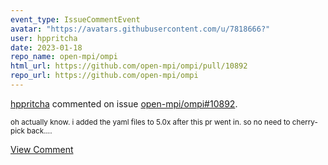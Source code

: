 ```yaml
---
event_type: IssueCommentEvent
avatar: "https://avatars.githubusercontent.com/u/7818666?"
user: hppritcha
date: 2023-01-18
repo_name: open-mpi/ompi
html_url: https://github.com/open-mpi/ompi/pull/10892
repo_url: https://github.com/open-mpi/ompi
---
```


<a href='https://github.com/hppritcha' target='_blank'>hppritcha</a> commented on issue <a href='https://github.com/open-mpi/ompi/pull/10892' target='_blank'>open-mpi/ompi#10892</a>.

<small>oh actually know.  i added the yaml files to 5.0x after this pr went in.  so no need to cherry-pick back....</small>

<a href='https://github.com/open-mpi/ompi/pull/10892' target='_blank'>View Comment</a>
